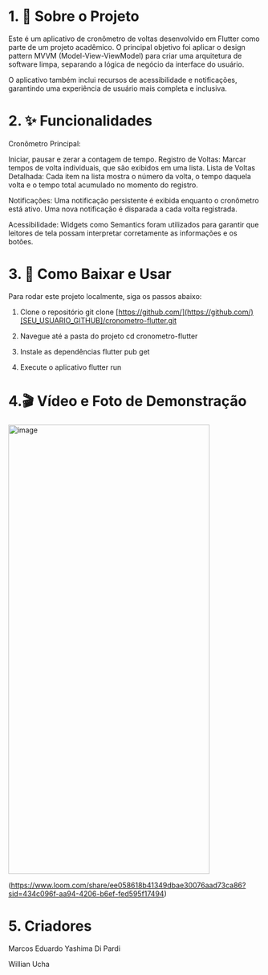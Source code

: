 # 1. 📖 Sobre o Projeto
Este é um aplicativo de cronômetro de voltas desenvolvido em Flutter como parte de um projeto acadêmico. O principal objetivo foi aplicar o design pattern MVVM (Model-View-ViewModel) para criar uma arquitetura de software limpa, separando a lógica de negócio da interface do usuário.

O aplicativo também inclui recursos de acessibilidade e notificações, garantindo uma experiência de usuário mais completa e inclusiva.

# 2. ✨ Funcionalidades
Cronômetro Principal: 

  Iniciar, pausar e zerar a contagem de tempo.
  Registro de Voltas: Marcar tempos de volta individuais, que são exibidos em uma lista.
  Lista de Voltas Detalhada: Cada item na lista mostra o número da volta, o tempo daquela volta e o tempo total acumulado no momento do registro.
  
Notificações:
  Uma notificação persistente é exibida enquanto o cronômetro está ativo.
  Uma nova notificação é disparada a cada volta registrada.
  
Acessibilidade:
  Widgets como Semantics foram utilizados para garantir que leitores de tela possam interpretar corretamente as informações e os botões.

# 3. 🚀 Como Baixar e Usar
Para rodar este projeto localmente, siga os passos abaixo:

1. Clone o repositório
git clone [https://github.com/](https://github.com/)[SEU_USUARIO_GITHUB]/cronometro-flutter.git

2. Navegue até a pasta do projeto
cd cronometro-flutter

3. Instale as dependências
flutter pub get

4. Execute o aplicativo
flutter run

# 4.🎬 Vídeo e Foto de Demonstração

<img width="401" height="894" alt="image" src="https://github.com/user-attachments/assets/8475a371-d8d6-4fb1-ad09-bbfc48d32822" />



(https://www.loom.com/share/ee058618b41349dbae30076aad73ca86?sid=434c096f-aa94-4206-b6ef-fed595f17494)

# 5. Criadores

Marcos Eduardo Yashima Di Pardi

Willian Ucha
